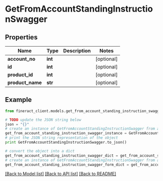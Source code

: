 # GetFromAccountStandingInstructionSwagger


## Properties

Name | Type | Description | Notes
------------ | ------------- | ------------- | -------------
**account_no** | **int** |  | [optional] 
**id** | **int** |  | [optional] 
**product_id** | **int** |  | [optional] 
**product_name** | **str** |  | [optional] 

## Example

```python
from fineract_client.models.get_from_account_standing_instruction_swagger import GetFromAccountStandingInstructionSwagger

# TODO update the JSON string below
json = "{}"
# create an instance of GetFromAccountStandingInstructionSwagger from a JSON string
get_from_account_standing_instruction_swagger_instance = GetFromAccountStandingInstructionSwagger.from_json(json)
# print the JSON string representation of the object
print GetFromAccountStandingInstructionSwagger.to_json()

# convert the object into a dict
get_from_account_standing_instruction_swagger_dict = get_from_account_standing_instruction_swagger_instance.to_dict()
# create an instance of GetFromAccountStandingInstructionSwagger from a dict
get_from_account_standing_instruction_swagger_form_dict = get_from_account_standing_instruction_swagger.from_dict(get_from_account_standing_instruction_swagger_dict)
```
[[Back to Model list]](../README.md#documentation-for-models) [[Back to API list]](../README.md#documentation-for-api-endpoints) [[Back to README]](../README.md)


